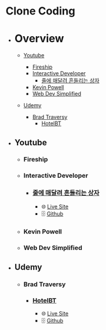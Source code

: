 # Clone Coding

- # Overview
  - [Youtube](#youtube)
    - [Fireship](#fireship)  
    - [Interactive Developer](#interactive-developer)
      - [줄에 매달려 흔들리는 상자](#줄에-매달려-흔들리는-상자)
    - [Kevin Powell](#kevin-powell)
    - [Web Dev Simplified](#web-dev-simplified)

  - [Udemy](#udemy)
    - [Brad Traversy](#brad-traversy)
      - [HotelBT](#hotelbt)

- ## Youtube
  - ### Fireship
  - ### Interactive Developer
    - ### [줄에 매달려 흔들리는 상자](https://www.youtube.com/watch?v=XNxkVVK6m80&list=PLGf_tBShGSDNGHhFBT4pKFRMpiBrZJXCm&index=3)
      - 🌐 [Live Site](https://philosopherprogrammer.github.io/swaying-box-hanging-from-a-string/)
      - 🗄️ [Github](https://github.com/PhilosopherProgrammer/swaying-box-hanging-from-a-string)
  - ### Kevin Powell
  - ### Web Dev Simplified

- ## Udemy
    - ### Brad Traversy
      - ### [HotelBT](https://www.udemy.com/course/modern-html-css-from-the-beginning/)
        - 🌐 [Live Site](https://philosopherprogrammer.github.io/hotel-BT/)
        - 🗄️ [Github](https://github.com/PhilosopherProgrammer/hotel-BT)

